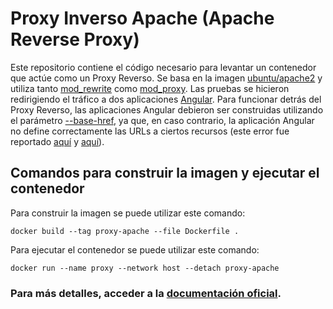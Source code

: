# Proxy Inverso Apache (Apache Reverse Proxy)

Este repositorio contiene el código necesario para levantar un contenedor
que actúe como un Proxy Reverso. Se basa en la imagen [ubuntu/apache2](https://hub.docker.com/r/ubuntu/apache2) 
y utiliza tanto [mod_rewrite](https://httpd.apache.org/docs/2.4/mod/mod_rewrite.html) como 
[mod_proxy](https://httpd.apache.org/docs/2.4/mod/mod_proxy.html). Las pruebas se hicieron redirigiendo
el tráfico a dos aplicaciones [Angular](https://angular.io/). Para funcionar detrás del Proxy Reverso, las
aplicaciones Angular debieron ser construidas utilizando el parámetro [--base-href](https://angular.io/cli/build),
ya que, en caso contrario, la aplicación Angular no define correctamente las URLs a ciertos recursos (este error
fue reportado [aquí](https://github.com/angular/angular-cli/issues/4211) y [aquí](https://stackoverflow.com/q/70846104)).



## Comandos para construir la imagen y ejecutar el contenedor

Para construir la imagen se puede utilizar este comando:

```console
docker build --tag proxy-apache --file Dockerfile .
```

Para ejecutar el contenedor se puede utilizar este comando:

```console
docker run --name proxy --network host --detach proxy-apache
```


### Para más detalles, acceder a la [documentación oficial](https://httpd.apache.org/docs/trunk/es/howto/reverse_proxy.html).
